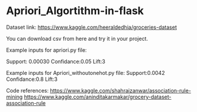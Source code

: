 # Apriori_Algortithm-in-flask
Dataset link:
https://www.kaggle.com/heeraldedhia/groceries-dataset

You can download csv from here and try it in your project.

Example inputs for apriori.py file:

  Support: 0.00030
  Confidance:0.05
  Lift:3


Example inputs for Apriori_withoutonehot.py file:
  Support:0.0042
  Confidance:0.8
  Lift:3

Code references:
https://www.kaggle.com/shahraizanwar/association-rule-mining
https://www.kaggle.com/aninditakarmakar/grocery-dataset-association-rule

